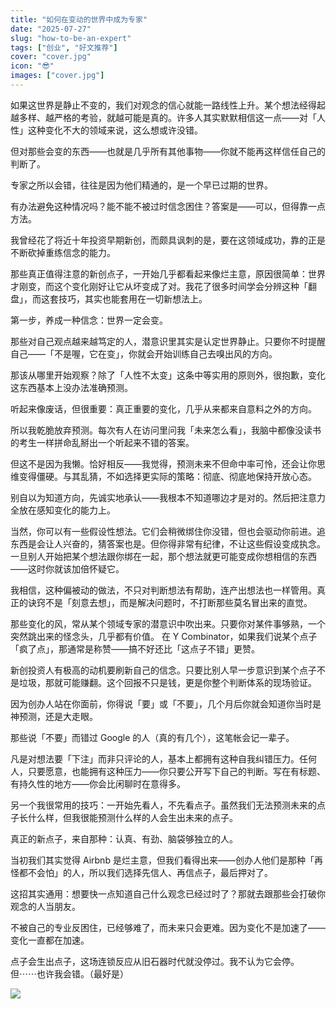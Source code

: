 ```yaml
---
title: "如何在变动的世界中成为专家"
date: "2025-07-27"
slug: "how-to-be-an-expert"
tags: ["创业", "好文推荐"]
cover: "cover.jpg"
icon: "😎"
images: ["cover.jpg"]
---
```

如果这世界是静止不变的，我们对观念的信心就能一路线性上升。某个想法经得起越多样、越严格的考验，就越可能是真的。许多人其实默默相信这一点——对「人性」这种变化不大的领域来说，这么想或许没错。



但对那些会变的东西——也就是几乎所有其他事物——你就不能再这样信任自己的判断了。



专家之所以会错，往往是因为他们精通的，是一个早已过期的世界。



有办法避免这种情况吗？能不能不被过时信念困住？答案是——可以，但得靠一点方法。



我曾经花了将近十年投资早期新创，而颇具讽刺的是，要在这领域成功，靠的正是不断砍掉重练信念的能力。



那些真正值得注意的新创点子，一开始几乎都看起来像烂主意，原因很简单：世界才刚变，而这个变化刚好让它从坏变成了对。我花了很多时间学会分辨这种「翻盘」，而这套技巧，其实也能套用在一切新想法上。



第一步，养成一种信念：世界一定会变。



那些对自己观点越来越笃定的人，潜意识里其实是认定世界静止。只要你不时提醒自己——「不是喔，它在变」，你就会开始训练自己去嗅出风的方向。



那该从哪里开始观察？除了「人性不太变」这条中等实用的原则外，很抱歉，变化这东西基本上没办法准确预测。



听起来像废话，但很重要：真正重要的变化，几乎从来都来自意料之外的方向。



所以我乾脆放弃预测。每次有人在访问里问我「未来怎么看」，我脑中都像没读书的考生一样拼命乱掰出一个听起来不错的答案。



但这不是因为我懒。恰好相反——我觉得，预测未来不但命中率可怜，还会让你思维变得僵硬。与其乱猜，不如选择更实际的策略：彻底、彻底地保持开放心态。



别自以为知道方向，先诚实地承认——我根本不知道哪边才是对的。然后把注意力全放在感知变化的能力上。



当然，你可以有一些假设性想法。它们会稍微绑住你没错，但也会驱动你前进。追东西是会让人兴奋的，猜答案也是。但你得非常有纪律，不让这些假设变成执念。
一旦别人开始把某个想法跟你绑在一起，那个想法就更可能变成你想相信的东西——这时你就该加倍怀疑它。



我相信，这种偏被动的做法，不只对判断想法有帮助，连产出想法也一样管用。真正的诀窍不是「刻意去想」，而是解决问题时，不打断那些莫名冒出来的直觉。



那些变化的风，常从某个领域专家的潜意识中吹出来。只要你对某件事够熟，一个突然跳出来的怪念头，几乎都有价值。
在 Y Combinator，如果我们说某个点子「疯了点」，那通常是称赞——搞不好还比「这点子不错」更赞。



新创投资人有极高的动机要刷新自己的信念。只要比别人早一步意识到某个点子不是垃圾，那就可能赚翻。这个回报不只是钱，更是你整个判断体系的现场验证。



因为创办人站在你面前，你得说「要」或「不要」，几个月后你就会知道你当时是神预测，还是大走眼。



那些说「不要」而错过 Google 的人（真的有几个），这笔帐会记一辈子。



凡是对想法要「下注」而非只评论的人，基本上都拥有这种自我纠错压力。任何人，只要愿意，也能拥有这种压力——你只要公开写下自己的判断。写在有标题、有持久性的地方——你会比闲聊时在意得多。



另一个我很常用的技巧：一开始先看人，不先看点子。虽然我们无法预测未来的点子长什么样，但我很能预测什么样的人会生出未来的点子。



真正的新点子，来自那种：认真、有劲、脑袋够独立的人。



当初我们其实觉得 Airbnb 是烂主意，但我们看得出来——创办人他们是那种「再怪都不会怕」的人，所以我们选择先信人、再信点子，最后押对了。



这招其实通用：想要快一点知道自己什么观念已经过时了？那就去跟那些会打破你观念的人当朋友。



不被自己的专业反困住，已经够难了，而未来只会更难。因为变化不是加速了——变化一直都在加速。



点子会生出点子，这场连锁反应从旧石器时代就没停过。我不认为它会停。
但⋯⋯也许我会错。（最好是）




![](https://prod-files-secure.s3.us-west-2.amazonaws.com/112d0858-5090-4d34-a606-b75eb8d65fd2/46476355-9cf3-4e99-9b7a-3531bc426380/1000202064.png?X-Amz-Algorithm=AWS4-HMAC-SHA256&X-Amz-Content-Sha256=UNSIGNED-PAYLOAD&X-Amz-Credential=ASIAZI2LB4665AJVQ264%2F20251018%2Fus-west-2%2Fs3%2Faws4_request&X-Amz-Date=20251018T170954Z&X-Amz-Expires=3600&X-Amz-Security-Token=IQoJb3JpZ2luX2VjEBQaCXVzLXdlc3QtMiJHMEUCIQDa3NIwxyqmUyMEJEFDCXBgtCWi8NC9Ib37y3t3lVxihgIgRQjGMQGXQCRuQjQrRWrk2i6Gs1juTJ4gN7sYEips8g0qiAQIvf%2F%2F%2F%2F%2F%2F%2F%2F%2F%2FARAAGgw2Mzc0MjMxODM4MDUiDL7tZWcz8X2Y%2BsnvKircA6aFV1%2Ft4wHgSuL%2B9HYbuA8CAx57jBMAhvpoMt4pXURJwloCB40AJXq1P7wpnPWmVClxGADGVVtkdGbGY5%2FTk8svznFCk091W7AtO0xCUApWOSnwg0UCgTDLbXkpDxashffG2Pqu%2B0PgKmR2tHOLUZpexTyL%2F%2B00IycNKiahZ46SkDtFXV79JjgLk9dBB7g6kDpC3bDyarDTFw9%2F58CBV26CLMH4mmHfmSXlmttIP%2FEQXMyj3MBfJAhe%2BePMuS8srNJT9dL2mJynbC5c%2BXgjLCTyTA5ufV%2Be9PoXOcqShT8tCebQ%2FQkYnOVqrN7XNTUVG0ED1J2z3O%2FPKGnIeSdrbHbkjqxu1Kd0JwmqG6gStd2sUsdaW0Sy0hND9RajYaEP7oxIPuoA8nCI72st7YHk2H2Vr%2BDqZGrN8IXhVNmYtcOdxlzRpgaOo2XKPLwW0HM1jOFx4b6oIXB005Aip7%2BSJHLQ9U6r6%2FnV2Gnt70h4CEle%2Bixs7%2BtGNGoWICvper2FRW8vbk9S7nnjXmJkkm1HCtzvwBNDrNiKps6GUzAk3a0d2eRNYmFv%2FgcrTy%2FCrV4PINzNr097nmGE1dBRW%2FD2GiPwPtuetJ3ahCuW5hbK7Kb6JlThh%2BHmLKlzNzKfMNaGzscGOqUBJUNaMi%2FbIN8cq8%2Bo%2F6X6veGNiynLSKieYgB2%2Fyls0Yp1L3xKFTj0s0E3xHl5ASp5%2FwMhe%2FmP0ZaHs397A33LmXzNa9BWYmvNxCWR8boh3C8jgjLOZSIaxTlPHpW1wF9m1TFfd6zbY1dW4RR9b8uBY761Hw60g32%2FyNCJpryQl7XZ%2FqED8JCGSaYj2MVA9KltkOKwsABpzWJfLMoH297EO%2FPvgw9V&X-Amz-Signature=203f1af7a604f4cbb523339a0e7c6dd7c34c50473ad9919b711a968c0bed4833&X-Amz-SignedHeaders=host&x-amz-checksum-mode=ENABLED&x-id=GetObject)


